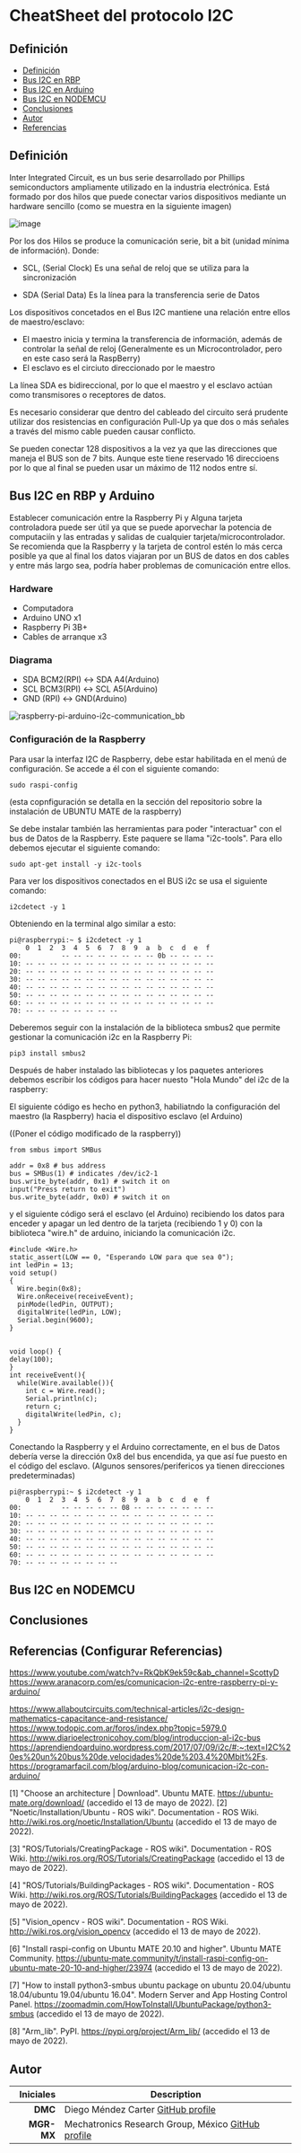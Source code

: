# CheatSheet del protocolo I2C


## Definición

- [Definición](#definicion)
- [Bus I2C en RBP](#bus-i2c-en-rbp)
- [Bus I2C en Arduino](#bus-i2c-en-arduino)
- [Bus I2C en NODEMCU](#bus-i2c-en-nodemcu)
- [Conclusiones](#conclusiones)
- [Autor](#autor)
- [Referencias](#referencias)

## Definición

Inter Integrated Circuit, es un bus serie desarrollado por Phillips semiconductors ampliamente utilizado en la industria electrónica. Está formado por dos hilos que puede conectar varios dispositivos mediante un hardware sencillo (como se muestra en la siguiente imagen) 

![image](https://user-images.githubusercontent.com/20031100/172984479-cdf5ca22-ab79-4b45-9e5f-5ffd2f11864d.png)

Por los dos Hilos se produce la comunicación serie, bit a bit (unidad mínima de información). 
Donde:

- SCL, (Serial Clock) Es una señal de reloj que se utiliza para la sincronización
    
- SDA (Serial Data) Es la línea para la transferencia serie de Datos 
    
    
Los dispositivos concetados en el Bus I2C mantiene una relación entre ellos de maestro/esclavo: 

- El maestro inicia y termina la transferencia de información, además de controlar la señal de reloj (Generalmente es un Microcontrolador, pero en este caso será la RaspBerry) 
- El esclavo es el circiuto direccionado por le maestro

La línea SDA es bidireccional, por lo que el maestro y el esclavo actúan como transmisores o receptores de datos.

Es necesario considerar que dentro del cableado del circuito será prudente utilizar dos resistencias en configuración Pull-Up ya que dos o más señales a través del mismo cable pueden causar conflicto.

Se pueden conectar 128 dispositivos a la vez ya que las direcciones que maneja el BUS son de 7 bits. Aunque este tiene reservado 16 direccioens por lo que al final se pueden usar un máximo de 112 nodos entre sí. 



## Bus I2C en RBP y Arduino
Establecer comunicación entre la Raspberry Pi y Alguna tarjeta controladora puede ser útil ya que se puede aporvechar la potencia de computaciín y las entradas y salidas de cualquier tarjeta/microcontrolador. Se recomienda que la Raspberry y la tarjeta de control estén lo más cerca posible ya que al final los datos viajaran por un BUS de datos en dos cables y entre más largo sea, podría haber problemas de comunicación entre ellos. 


### Hardware 
- Computadora
- Arduino UNO x1
- Raspberry Pi 3B+
- Cables de arranque x3


### Diagrama 
- SDA BCM2(RPI) <-> SDA A4(Arduino)
- SCL BCM3(RPI) <-> SCL A5(Arduino)
- GND (RPI) <-> GND(Arduino)


![raspberry-pi-arduino-i2c-communication_bb](https://user-images.githubusercontent.com/20031100/179326716-03da0167-f8f1-4987-b03f-629e2c615427.png)


### Configuración de la Raspberry 
Para usar la interfaz I2C de Raspberry, debe estar habilitada en el menú de configuración. Se accede a él con el siguiente comando:

```
sudo raspi-config
```

(esta copnfiguración se detalla en la sección del repositorio sobre la instalación de UBUNTU MATE  de la raspberry) 

Se debe instalar también las herramientas para poder "interactuar" con el bus de Datos de la Raspberry. Este paquere se llama "i2c-tools". Para ello debemos ejecutar el siguiente comando: 


```
sudo apt-get install -y i2c-tools
```
Para ver los dispositivos conectados en el BUS i2c se usa el siguiente comando: 

```
i2cdetect -y 1
```
Obteniendo en la terminal algo similar a esto:

```
pi@raspberrypi:~ $ i2cdetect -y 1
    0  1  2  3  4  5  6  7  8  9  a  b  c  d  e  f
00:          -- -- -- -- -- -- -- -- 0b -- -- -- --
10: -- -- -- -- -- -- -- -- -- -- -- -- -- -- -- --
20: -- -- -- -- -- -- -- -- -- -- -- -- -- -- -- --
30: -- -- -- -- -- -- -- -- -- -- -- -- -- -- -- --
40: -- -- -- -- -- -- -- -- -- -- -- -- -- -- -- --
50: -- -- -- -- -- -- -- -- -- -- -- -- -- -- -- --
60: -- -- -- -- -- -- -- -- -- -- -- -- -- -- -- --
70: -- -- -- -- -- -- -- --
```

Deberemos seguir con la instalación de la biblioteca smbus2 que permite gestionar la comunicación i2c en la Raspberry Pi: 
```
pip3 install smbus2
```

Después de haber instalado las bibliotecas y los paquetes anteriores debemos escribir los códigos para hacer nuesto "Hola Mundo" del i2c de la raspberry: 

El siguiente código es hecho en python3, habiliatndo la configuración del maestro (la Raspberry) hacia el dispositivo esclavo (el Arduino) 

((Poner el código modificado de la raspberry)) 

```
from smbus import SMBus

addr = 0x8 # bus address
bus = SMBus(1) # indicates /dev/ic2-1
bus.write_byte(addr, 0x1) # switch it on
input("Press return to exit")
bus.write_byte(addr, 0x0) # switch it on

```

y el siguiente código será el esclavo (el Arduino) recibiendo los datos para enceder y apagar un led dentro de la tarjeta (recibiendo 1 y 0) con la biblioteca "wire.h" de arduino, iniciando la comunicación i2c. 
```
#include <Wire.h> 
static_assert(LOW == 0, "Esperando LOW para que sea 0"); 
int ledPin = 13;
void setup() 
{
  Wire.begin(0x8); 
  Wire.onReceive(receiveEvent); 
  pinMode(ledPin, OUTPUT); 
  digitalWrite(ledPin, LOW); 
  Serial.begin(9600);
}


void loop() {
delay(100);
}
int receiveEvent(){
  while(Wire.available()){
    int c = Wire.read(); 
    Serial.println(c);
    return c; 
    digitalWrite(ledPin, c);
  } 
}

```

Conectando la Raspberry y el Arduino correctamente, en el bus de Datos debería verse la dirección 0x8 del bus encendida, ya que así fue puesto en el código del esclavo. (Algunos sensores/perifericos ya tienen direcciones predeterminadas)
```
pi@raspberrypi:~ $ i2cdetect -y 1
    0  1  2  3  4  5  6  7  8  9  a  b  c  d  e  f
00:          -- -- -- -- -- 08 -- -- -- -- -- -- --
10: -- -- -- -- -- -- -- -- -- -- -- -- -- -- -- --
20: -- -- -- -- -- -- -- -- -- -- -- -- -- -- -- --
30: -- -- -- -- -- -- -- -- -- -- -- -- -- -- -- --
40: -- -- -- -- -- -- -- -- -- -- -- -- -- -- -- --
50: -- -- -- -- -- -- -- -- -- -- -- -- -- -- -- --
60: -- -- -- -- -- -- -- -- -- -- -- -- -- -- -- --
70: -- -- -- -- -- -- -- --
```


## Bus I2C en NODEMCU






## Conclusiones
 
## Referencias (Configurar Referencias)
https://www.youtube.com/watch?v=RkQbK9ek59c&ab_channel=ScottyD
https://www.aranacorp.com/es/comunicacion-i2c-entre-raspberry-pi-y-arduino/


https://www.allaboutcircuits.com/technical-articles/i2c-design-mathematics-capacitance-and-resistance/
https://www.todopic.com.ar/foros/index.php?topic=5979.0
https://www.diarioelectronicohoy.com/blog/introduccion-al-i2c-bus
https://aprendiendoarduino.wordpress.com/2017/07/09/i2c/#:~:text=I2C%20es%20un%20bus%20de,velocidades%20de%203.4%20Mbit%2Fs.
https://programarfacil.com/blog/arduino-blog/comunicacion-i2c-con-arduino/



<a id="1">[1]</a> "Choose an architecture | Download". Ubuntu MATE. https://ubuntu-mate.org/download/ (accedido el 13 de mayo de 2022).
<a id="2">[2]</a> "Noetic/Installation/Ubuntu - ROS wiki". Documentation - ROS Wiki. http://wiki.ros.org/noetic/Installation/Ubuntu (accedido el 13 de mayo de 2022).

<a id="3">[3]</a> "ROS/Tutorials/CreatingPackage - ROS wiki". Documentation - ROS Wiki. http://wiki.ros.org/ROS/Tutorials/CreatingPackage (accedido el 13 de mayo de 2022).

<a id="4">[4]</a> "ROS/Tutorials/BuildingPackages - ROS wiki". Documentation - ROS Wiki. http://wiki.ros.org/ROS/Tutorials/BuildingPackages (accedido el 13 de mayo de 2022).

<a id="5">[5]</a> "Vision_opencv - ROS wiki". Documentation - ROS Wiki. http://wiki.ros.org/vision_opencv (accedido el 13 de mayo de 2022).

<a id="6">[6]</a> "Install raspi-config on Ubuntu MATE 20.10 and higher". Ubuntu MATE Community. https://ubuntu-mate.community/t/install-raspi-config-on-ubuntu-mate-20-10-and-higher/23974 (accedido el 13 de mayo de 2022).

<a id="7">[7]</a> "How to install python3-smbus ubuntu package on ubuntu 20.04/ubuntu 18.04/ubuntu 19.04/ubuntu 16.04". Modern Server and App Hosting Control Panel. https://zoomadmin.com/HowToInstall/UbuntuPackage/python3-smbus (accedido el 13 de mayo de 2022).

<a id="8">[8]</a> "Arm_lib". PyPI. https://pypi.org/project/Arm_lib/ (accedido el 13 de mayo de 2022).
 
## Autor
| Iniciales  | Description |
| ----------:| ----------- |
| **DMC**  | Diego Méndez Carter [GitHub profile](https://github.com/Laos198) |
| **MGR-MX** | Mechatronics Research Group, México [GitHub profile](https://github.com/mrg-mx) |

